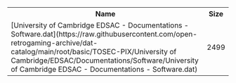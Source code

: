 <table>
<tr><th>Name</th><th>Size</th></tr>
<tr><td>
[University of Cambridge EDSAC - Documentations - Software.dat](https://raw.githubusercontent.com/open-retrogaming-archive/dat-catalog/main/root/basic/TOSEC-PIX/University of Cambridge/EDSAC/Documentations/Software/University of Cambridge EDSAC - Documentations - Software.dat)
</td><td>2499</td></tr>
</table>

